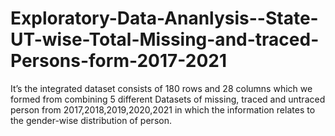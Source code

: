 # Exploratory-Data-Ananlysis--State-UT-wise-Total-Missing-and-traced-Persons-form-2017-2021
It’s the integrated dataset consists of 180 rows and 28 columns which we formed from combining 5 different Datasets of missing, traced and untraced person from 2017,2018,2019,2020,2021 in which the information relates to the gender-wise distribution of person.
